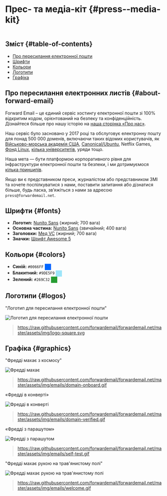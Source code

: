 # Прес- та медіа-кіт {#press--media-kit}

<img loading="lazy" src="/img/articles/press.webp" alt="" class="rounded-lg" />

## Зміст {#table-of-contents}

* [Про пересилання електронної пошти](#about-forward-email)
* [Шрифти](#fonts)
* [Кольори](#colors)
* [Логотипи](#logos)
* [Графіка](#graphics)

## Про пересилання електронних листів {#about-forward-email}

Forward Email – це єдиний сервіс хостингу електронної пошти зі 100% відкритим кодом, орієнтований на безпеку та конфіденційність. Дізнайтеся більше про нашу історію на [наша сторінка «Про нас»](/about).

Наш сервіс було засновано у 2017 році та обслуговує електронну пошту для понад 500 000 доменів, включаючи таких відомих користувачів, як [Військово-морська академія США](/blog/docs/federal-government-email-service-section-889-compliant), [Canonical/Ubuntu](/blog/docs/canonical-ubuntu-email-enterprise-case-study), Netflix Games, [Фонд Linux](/blog/docs/linux-foundation-email-enterprise-case-study), [кілька університетів](/blog/docs/alumni-email-forwarding-university-case-study), уряди тощо.

Наша мета — бути платформою корпоративного рівня для інфраструктури електронної пошти та безпеки, і ми дотримуємося [кілька принципів](https://forwardemail.net/blog/docs/best-quantum-safe-encrypted-email-service#principles).

Якщо ви є представником преси, журналістом або представником ЗМІ та хочете поспілкуватися з нами, поставити запитання або дізнатися більше, будь ласка, зв’яжіться з нами за адресою `press@forwardemail.net`.

## Шрифти {#fonts}

* **Логотип:** [Nunito Sans](https://fonts.google.com/specimen/Nunito+Sans) (жирний; 700 вага)
* **Основна частина:** [Nunito Sans](https://fonts.google.com/specimen/Nunito+Sans) (звичайний; 400 вага)
* **Заголовки:** [Мед VC](https://verycoolstudio.com/typefaces/honey) (жирний; 700 вага)
* **Значки:** [Шрифт Awesome 5](https://fontawesome.com/)

## Кольори {#colors}

* **Синій:** `#0066FF` <span style="vertical-align:middle;display:inline-block;padding:10px;background:#0066FF;"></span>
* **Блакитний:** `#9DE5F9` <span style="vertical-align:middle;display:inline-block;padding:10px;background:#9DE5F9;"></span>
* **Зелений:** `#269C32` <span style="vertical-align:middle;display:inline-block;padding:10px;background:#269C32;"></span>

## Логотипи {#logos}

"Логотип для пересилання електронної пошти"

![Логотип для пересилання електронної пошти](https://raw.githubusercontent.com/forwardemail/forwardemail.net/master/assets/img/logo-square.svg)

> <https://raw.githubusercontent.com/forwardemail/forwardemail.net/master/assets/img/logo-square.svg>

## Графіка {#graphics}

"Фредді махає з космосу"

![Фредді махає](https://raw.githubusercontent.com/forwardemail/forwardemail.net/master/assets/img/emails/domain-onboard.gif)

> <https://raw.githubusercontent.com/forwardemail/forwardemail.net/master/assets/img/emails/domain-onboard.gif>

«Фредді в конверті»

![Фредді в конверті](https://raw.githubusercontent.com/forwardemail/forwardemail.net/master/assets/img/emails/domain-verified.gif)

> <https://raw.githubusercontent.com/forwardemail/forwardemail.net/master/assets/img/emails/domain-verified.gif>

«Фредді з парашутом»

![Фредді з парашутом](https://raw.githubusercontent.com/forwardemail/forwardemail.net/master/assets/img/emails/self-test.gif)

> <https://raw.githubusercontent.com/forwardemail/forwardemail.net/master/assets/img/emails/self-test.gif>

"Фредді махає рукою на трав'янистому полі"

![Фредді махає рукою на трав'янистому полі](https://raw.githubusercontent.com/forwardemail/forwardemail.net/master/assets/img/emails/welcome.gif)

> <https://raw.githubusercontent.com/forwardemail/forwardemail.net/master/assets/img/emails/welcome.gif>